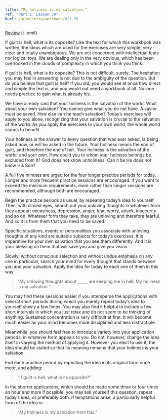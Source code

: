 ```yaml
---
title: “My holiness is my salvation.”
ref: "Part 1: Lesson 39"
burl: /acim/intro/workbook/#l1-50
---
```


<a class="hide-review" href="/acim/workbook/l058/#l039">Review</a>
{: .omit}

If guilt is hell, what is its opposite? Like the text for which this
workbook was written, the ideas which are used for the exercises are
very simple, very clear and totally unambiguous. We are not concerned
with intellectual feats nor logical toys. We are dealing only in the very
obvious, which has been overlooked in the clouds of complexity in which
you think you think.

If guilt is hell, what is its opposite? This is not difficult,
surely. The hesitation you may feel in answering is not due to the
ambiguity of the question. But do you believe that guilt is hell? If you
did, you would see at once how direct and simple the text is, and you
would not need a workbook at all. No-one needs practice to gain what is
already his.

We have already said that your holiness is the salvation of the
world. What about your own salvation? You cannot give what you do not
have. A savior must be saved. How else can he teach salvation? Today’s
exercises will apply to you alone, recognizing that your salvation is
crucial to the salvation of the world. As you apply the exercises to
your own world, the whole world stands to benefit.

Your holiness is the answer to every question that was ever asked, is
being asked now, or will be asked in the future. Your holiness means the
end of guilt, and therefore the end of hell. Your holiness is the
salvation of the world, and your own. How could you to whom your
holiness belongs be excluded from it? God does not know unholiness. Can
it be He does not know His Son?

A full five minutes are urged for the four longer practice periods for
today. Longer and more frequent practice sessions are encouraged. If you
want to exceed the minimum requirements, more rather than longer
sessions are recommended, although both are encouraged.

Begin the practice periods as usual, by repeating today’s idea to
yourself. Then, with closed eyes, search out your unloving thoughts in
whatever form they appear; uneasiness, depression, anger, fear, worry,
attack, insecurity and so on. Whatever form they take, they are unloving
and therefore fearful. And so it is from them that you need
to be saved.

Specific situations, events or personalities you associate with unloving
thoughts of any kind are suitable subjects for today’s exercises. It is
imperative for your own salvation that you see them differently. And it
is your blessing on them that will save you and give you vision.

Slowly, without conscious selection and without undue emphasis on any
one in particular, search your mind for every thought that stands
between you and your salvation. Apply the idea for today to each one of
them in this way:

> “My unloving thoughts about \_\_\_\_\_ are keeping me in hell.
> My holiness is my salvation.”

You may find these sessions easier if you intersperse the applications
with several short periods during which you merely repeat today’s idea
to yourself slowly a few times. You may also find it helpful to include a
few short intervals in which you just relax and do not seem to be
thinking of anything. Sustained concentration is very difficult at
first. It will become much easier as your mind becomes more disciplined
and less distractible.

Meanwhile, you should feel free to introduce variety into your
application periods, in whatever form appeals to you. Do not, however,
change the idea itself in varying the method of applying it. However you
elect to use it, the idea should be stated so that its meaning remains
that your holiness is your salvation.

End each practice period by repeating the idea in its original form once
more, and adding:

> “If guilt is hell, what is its opposite?”

In the shorter applications, which should be made some three or four
times an hour and more if possible, you may ask yourself this question,
repeat today’s idea, or preferably both. If temptations arise, a
particularly helpful form of the idea is:

> “My holiness is my salvation from this.”

